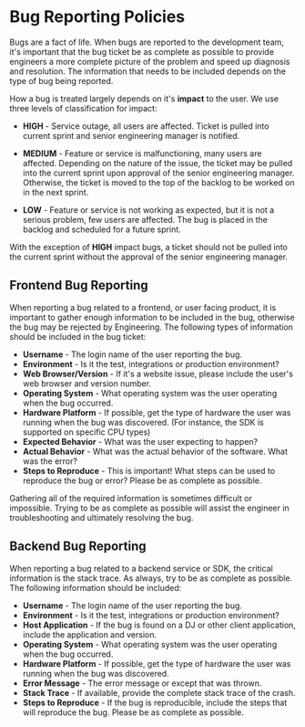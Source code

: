 # Bug Reporting Policies

Bugs are a fact of life.  When bugs are reported to the development team, it's important that the bug
ticket be as complete as possible to provide engineers a more complete picture of the problem 
and speed up diagnosis and resolution.  The information that needs to be included depends on
the type of bug being reported.  

How a bug is treated largely depends on it's **impact** to the user.  We use three levels of
classification for impact:

* **HIGH** - Service outage, all users are affected.  Ticket is pulled into current sprint and
senior engineering manager is notified.

* **MEDIUM** - Feature or service is malfunctioning, many users are affected.  Depending on the 
nature of the issue, the ticket may be pulled into the current sprint upon approval of the senior
engineering manager.  Otherwise, the ticket is moved to the top of
the backlog to be worked on in the next sprint.

* **LOW** - Feature or service is not working as expected, but it is not a serious problem,
few users are affected.  The bug is placed in the backlog and scheduled for a future
sprint.

With the exception of **HIGH** impact bugs, a ticket should not be pulled into the current
sprint without the approval of the senior engineering manager.

## Frontend Bug Reporting

When reporting a bug related to a frontend, or user facing product, it is important to gather
enough information to be included in the bug, otherwise the bug may be rejected by Engineering.
The following types of information should be included in the bug ticket:

* **Username** - The login name of the user reporting the bug.
* **Environment** - Is it the test, integrations or production environment?
* **Web Browser/Version** - If it's a website issue, please include the user's web browser and
version number.
* **Operating System** - What operating system was the user operating when the bug occurred. 
* **Hardware Platform** - If possible, get the type of hardware the user was running when the 
bug was discovered.  (For instance, the SDK is supported on specific CPU types)
* **Expected Behavior** - What was the user expecting to happen?
* **Actual Behavior** - What was the actual behavior of the software.  What was the error?
* **Steps to Reproduce** - This is important!  What steps can be used to reproduce the bug or
error?  Please be as complete as possible.

Gathering all of the required information is sometimes difficult or impossible.  Trying to
be as complete as possible will assist the engineer in troubleshooting and ultimately 
resolving the bug.

## Backend Bug Reporting

When reporting a bug related to a backend service or SDK, the critical information is the 
stack trace.  As always, try to be as complete as possible.  The following information
should be included:

* **Username** - The login name of the user reporting the bug.
* **Environment** - Is it the test, integrations or production environment?
* **Host Application** - If the bug is found on a DJ or other client application, include
the application and version.
* **Operating System** - What operating system was the user operating when the bug occurred.
* **Hardware Platform** - If possible, get the type of hardware the user was running when
the bug was discovered.
* **Error Message** - The error message or except that was thrown.
* **Stack Trace** - If available, provide the complete stack trace of the crash.
* **Steps to Reproduce** - If the bug is reproducible, include the steps that will reproduce
the bug.  Please be as complete as possible.